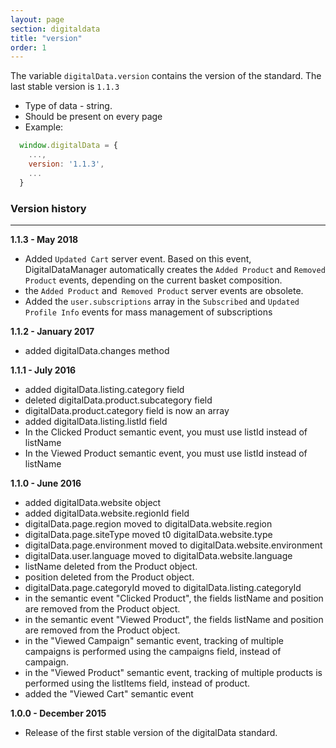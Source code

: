 ```yaml
---
layout: page
section: digitaldata
title: "version"
order: 1
---
```


The variable `digitalData.version` contains the version of the standard. The last stable version is `1.1.3`
- Type of data - string.
- Should be present on every page
- Example:
```javascript
  window.digitalData = {
    ...,
    version: '1.1.3',
    ...
  }
```


### Version history
------
**1.1.3 -  May 2018**
- Added `Updated Cart` server event. Based on this event, DigitalDataManager automatically creates the `Added Product` and `Removed Product` events, depending on the current basket composition.
- the `Added Product` and` Removed Product` server events are obsolete.
- Added the `user.subscriptions` array in the `Subscribed` and `Updated Profile Info` events for mass management of subscriptions

**1.1.2 - January 2017**
- added digitalData.changes method

**1.1.1 - July 2016**

- added digitalData.listing.category field
- deleted digitalData.product.subcategory field
- digitalData.product.category field is now an array
- added digitalData.listing.listId field
- In the Clicked Product semantic event, you must use listId instead of listName
- In the Viewed Product semantic event, you must use listId instead of listName

**1.1.0 - June 2016**
- added digitalData.website object
- added digitalData.website.regionId field
- digitalData.page.region moved to digitalData.website.region
- digitalData.page.siteType moved t0 digitalData.website.type
- digitalData.page.environment moved to digitalData.website.environment
- digitalData.user.language moved to digitalData.website.language
- listName deleted from the Product object.
- position deleted from the Product object.
- digitalData.page.categoryId moved to digitalData.listing.categoryId
- in the semantic event "Clicked Product", the fields listName and position are removed from the Product object.
- in the semantic event "Viewed Product", the fields listName and position are removed from the Product object.
- in the "Viewed Campaign" semantic event, tracking of multiple campaigns is performed using the campaigns field, instead of campaign.
- in the "Viewed Product" semantic event, tracking of multiple products is performed using the listItems field, instead of product.
- added the "Viewed Cart" semantic event

**1.0.0 - December 2015**
- Release of the first stable version of the digitalData standard.
